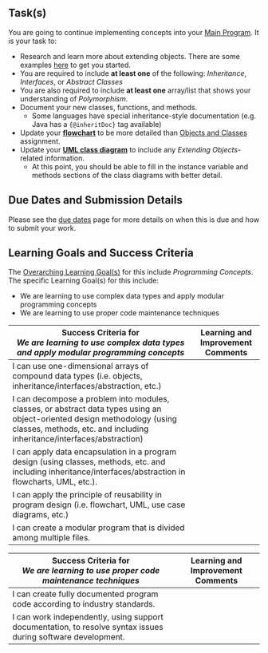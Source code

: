 ## Task(s)

You are going to continue implementing concepts into your [Main Program](./Main-Program).  It is your task to:
* Research and learn more about extending objects.  There are some examples [here](https://github.com/mrseidel-classes/ICS4U/tree/master/examples/extending-objects) to get you started.
* You are required to include **at least one** of the following: _Inheritance_, _Interfaces_, or _Abstract Classes_
* You are also required to include **at least one** array/list that shows your understanding of _Polymorphism_.
* Document your new classes, functions, and methods.
  * Some languages have special inheritance-style documentation (e.g. Java has a ```{@inheritDoc}``` tag available)
* Update your **[flowchart](https://github.com/mrseidel-classes/ICS3U/wiki/Flowcharting-Notes)** to be more detailed than [Objects and Classes](./Objects) assignment.
* Update your **[UML class diagram](./UML-Notes)** to include any _Extending Objects_-related information.
  * At this point, you should be able to fill in the instance variable and methods sections of the class diagrams with better detail.


## Due Dates and Submission Details

Please see the [due dates](./Due-Dates-and-Submission-Details) page for more details on when this is due and how to submit your work.

## Learning Goals and Success Criteria

The [Overarching Learning Goal(s)](./images/ICS4U.jpg) for this include _Programming Concepts_.
The specific Learning Goal(s) for this include:
  * We are learning to use complex data types and apply modular programming concepts
  * We are learning to use proper code maintenance techniques

| Success Criteria for <br/> _We are learning to use complex data types and apply modular programming concepts_ | Learning and Improvement Comments |
| ----------- | ------- |
| I can use one-dimensional arrays of compound data types (i.e. objects, inheritance/interfaces/abstraction, etc.) | | |
| I can decompose a problem into modules, classes, or abstract data types using an object-oriented design methodology (using classes, methods, etc. and including inheritance/interfaces/abstraction) | |
| I can apply data encapsulation in a program design (using classes, methods, etc. and including inheritance/interfaces/abstraction in flowcharts, UML, etc.). | |
| I can apply the principle of reusability in program design (i.e. flowchart, UML, use case diagrams, etc.) | |
| I can create a modular program that is divided among multiple files. | |

| Success Criteria for <br/> _We are learning to use proper code maintenance techniques_ | Learning and Improvement Comments |
| ----------- | --- |
| I can create fully documented program code according to industry standards. | |
| I can work independently, using support documentation, to resolve syntax issues during software development. | |